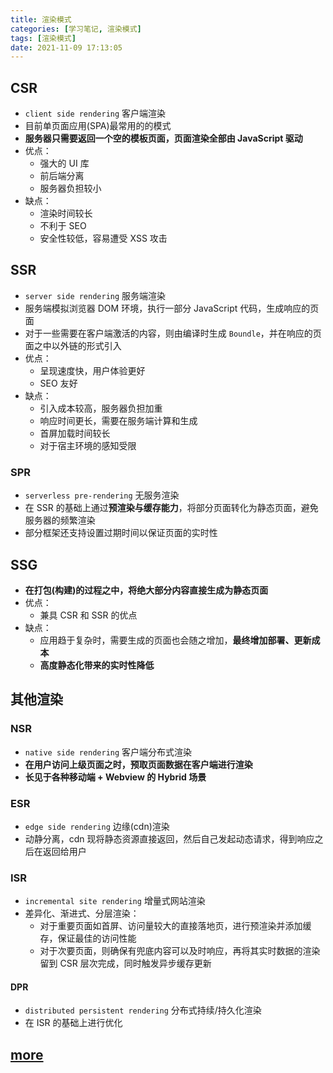 ```yaml
---
title: 渲染模式
categories: [学习笔记, 渲染模式]
tags: [渲染模式]
date: 2021-11-09 17:13:05
---
```


## CSR

- `client side rendering` 客户端渲染
- 目前单页面应用(SPA)最常用的的模式
- **服务器只需要返回一个空的模板页面，页面渲染全部由 JavaScript 驱动**
- 优点：
  - 强大的 UI 库
  - 前后端分离
  - 服务器负担较小
- 缺点：
  - 渲染时间较长
  - 不利于 SEO
  - 安全性较低，容易遭受 XSS 攻击

## SSR

- `server side rendering` 服务端渲染
- 服务端模拟浏览器 DOM 环境，执行一部分 JavaScript 代码，生成响应的页面
- 对于一些需要在客户端激活的内容，则由编译时生成 `Boundle`，并在响应的页面之中以外链的形式引入
- 优点：
  - 呈现速度快，用户体验更好
  - SEO 友好
- 缺点：
  - 引入成本较高，服务器负担加重
  - 响应时间更长，需要在服务端计算和生成
  - 首屏加载时间较长
  - 对于宿主环境的感知受限

### SPR

- `serverless pre-rendering` 无服务渲染
- 在 SSR 的基础上通过**预渲染与缓存能力**，将部分页面转化为静态页面，避免服务器的频繁渲染
- 部分框架还支持设置过期时间以保证页面的实时性

## SSG

- **在打包(构建)的过程之中，将绝大部分内容直接生成为静态页面**
- 优点：
  - 兼具 CSR 和 SSR 的优点
- 缺点：
  - 应用趋于复杂时，需要生成的页面也会随之增加，**最终增加部署、更新成本**
  - **高度静态化带来的实时性降低**

## 其他渲染

### NSR

- `native side rendering` 客户端分布式渲染
- **在用户访问上级页面之时，预取页面数据在客户端进行渲染**
- **长见于各种移动端 + Webview 的 Hybrid 场景**

### ESR

- `edge side rendering` 边缘(cdn)渲染
- 动静分离，cdn 现将静态资源直接返回，然后自己发起动态请求，得到响应之后在返回给用户

### ISR

- `incremental site rendering` 增量式网站渲染
- 差异化、渐进式、分层渲染：
  - 对于重要页面如首屏、访问量较大的直接落地页，进行预渲染并添加缓存，保证最佳的访问性能
  - 对于次要页面，则确保有兜底内容可以及时响应，再将其实时数据的渲染留到 CSR 层次完成，同时触发异步缓存更新

#### DPR

- `distributed persistent rendering` 分布式持续/持久化渲染
- 在 ISR 的基础上进行优化

## [more](https://mp.weixin.qq.com/s/JSbOdD6AmjgS_gmqeGnYmg)
